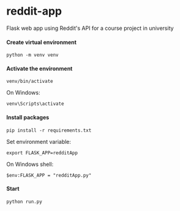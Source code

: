 # reddit-app

Flask web app using Reddit's API for a course project in university

#### Create virtual environment
```
python -m venv venv
```
#### Activate the environment
```
venv/bin/activate
```
On Windows:
```
venv\Scripts\activate
```
#### Install packages
```
pip install -r requirements.txt
```
Set environment variable:
```
export FLASK_APP=redditApp
```
On Windows shell:
```
$env:FLASK_APP = "redditApp.py"
```
#### Start
```
python run.py
```
